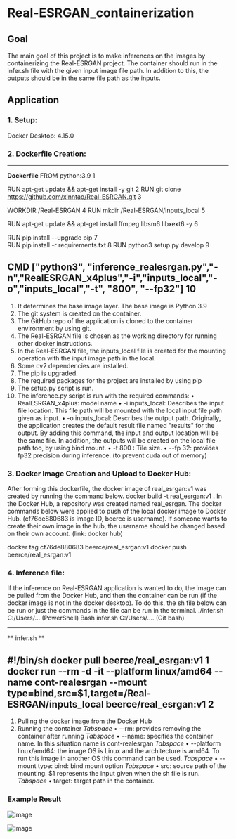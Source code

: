 # Real-ESRGAN_containerization

## Goal 
The main goal of this project is to make inferences on the images by containerizing the Real-ESRGAN project. The container should run in the infer.sh file with the given input image file path. In addition to this, the outputs should be in the same file path as the inputs.<br/>

## Application

### 1.	Setup:
Docker Desktop: 4.15.0
### 2.	Dockerfile Creation:

---
**Dockerfile**
FROM python:3.9								1

RUN apt-get update && apt-get install -y git					2
RUN git clone https://github.com/xinntao/Real-ESRGAN.git			3	

WORKDIR /Real-ESRGAN							4
RUN mkdir /Real-ESRGAN/inputs_local						5

RUN apt-get update && apt-get install ffmpeg libsm6 libxext6  -y		6

RUN pip install --upgrade pip							7	
RUN pip install -r requirements.txt						8
RUN python3 setup.py develop							9

CMD ["python3", "inference_realesrgan.py","-n","RealESRGAN_x4plus","-i","inputs_local","-o","inputs_local","-t", "800", "--fp32"]			10
---

1.	 It determines the base image layer. The base image is Python 3.9
2.	The git system is created on the container. 
3.	The GitHub repo of the application is cloned to the container environment by using git. 
4.	The Real-ESRGAN file is chosen as the working directory for running other docker instructions. 
5.	In the Real-ESRGAN file, the inputs_local file is created for the mounting operation with the input image path in the local. 
6.	Some cv2 dependencies are installed.
7.	The pip is upgraded.
8.	The required packages for the project are installed by using pip
9.	The setup.py script is run.
10.	The inference.py script is run with the required commands:
•	RealESRGAN_x4plus: model name
•	-i inputs_local: Describes the input file location. This file path will be mounted with the local input file path given as input. 
•	-o inputs_local: Describes the output path. Originally, the application creates the default result file named "results" for the output. By adding this command, the input and output location will be the same file. In addition, the outputs will be created on the local file path too, by using bind mount.
•	-t 800 : Tile size. 
•	--fp 32: provides fp32 precision during inference.  (to prevent cuda out of memory)


### 3.	Docker Image Creation and Upload to Docker Hub:
After forming this dockerfile, the docker image of real_esrgan:v1 was created by running the command below. 
docker build -t real_esrgan:v1 .
In the Docker Hub, a repository was created named real_esrgan. The docker commands below were applied to push of the local docker image to Docker Hub. (cf76de880683 is image ID, beerce is username). If someone wants to create their own image in the hub, the username should be changed based on their own account. (link: docker hub)

docker tag cf76de880683 beerce/real_esrgan:v1
docker push beerce/real_esrgan:v1
### 4.	Inference file:
If the inference on Real-ESRGAN application is wanted to do, the image can be pulled from the Docker Hub, and then the container can be run (if the docker image is not in the docker desktop). To do this, the sh file below can be run or just the commands in the file can be run in the terminal.
./infer.sh C:/Users/… (PowerShell)
Bash infer.sh C:/Users/…. (Git bash)

---
** infer.sh **

 #!/bin/sh
docker pull beerce/real_esrgan:v1							1
docker run --rm -d -it --platform linux/amd64 --name cont-realesrgan  --mount type=bind,src=$1,target=/Real-ESRGAN/inputs_local beerce/real_esrgan:v1		2
---

1.	Pulling the docker image from the Docker Hub
2.	Running the container 
*Tabspace* •	--rm: provides removing the container after running
*Tabspace* •	--name: specifies the container name. In this situation name is cont-realesrgan
*Tabspace* •	--platform linux/amd64: the image OS is Linux and the architecture is amd64. To run this image in another OS this command can be used.
*Tabspace* •	--mount type: bind: bind mount option
*Tabspace* •	src: source path of the mounting. $1 represents the input given when the sh file is run.
*Tabspace* •	target: target path in the container.

### Example Result
![image](https://user-images.githubusercontent.com/66211576/215257224-a987e244-97fb-4a6c-9c10-dbe747e11548.png)

![image](https://user-images.githubusercontent.com/66211576/215257229-45a129be-8776-4f41-80b6-9346d6601754.png)

